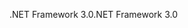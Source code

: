 <span data-ttu-id="78b9b-101">.NET Framework 3.0</span><span class="sxs-lookup"><span data-stu-id="78b9b-101">.NET Framework 3.0</span></span>